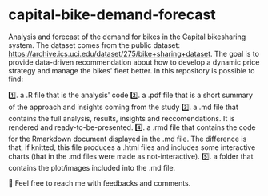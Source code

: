 # capital-bike-demand-forecast
Analysis and forecast of the demand for bikes in the Capital bikesharing system. The dataset comes from the public dataset: https://archive.ics.uci.edu/dataset/275/bike+sharing+dataset. 
The goal is to provide data-driven recommendation about how to develop a dynamic price strategy and manage the bikes' fleet better.
In this repository is possible to find:

1️⃣. a .R file that is the analysis' code
2️⃣. a .pdf file that is a short summary of the approach and insights coming from the study
3️⃣. a .md file that contains the full analysis, results, insights and reccomendations. It is rendered and ready-to-be-presented.
4️⃣. a .rmd file that contains the code for the Rmarkdown document displayed in the .md file. The difference is that, if knitted, this file produces a .html files and includes some interactive charts (that in the .md files were made as not-interactive). 
5️⃣. a folder that contains the plot/images included into the .md file.

📩 Feel free to reach me with feedbacks and comments.
